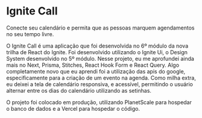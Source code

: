 # Ignite Call
Conecte seu calendário e permita que as pessoas marquem agendamentos no seu tempo livre.

O Ignite Call é uma aplicação que foi desenvolvida no 6º módulo da nova trilha de React do Ignite. 
Foi desenvolvido utilizando o Ignite Ui, o Design System desenvolvido no 5º módulo. 
Nesse projeto, eu me aprofundei ainda mais no Next, Prisma, Stitches, React Hook Form e React Query. 
Algo completamente novo que eu aprendi foi a utilização das apis do google, especificamente para a criação de um evento na agenda.
Como milha extra, eu deixei a tela de calendário responsiva, e acessível, 
permitindo o usuário alternar entre os dias do calendário utilizando as setinhas.

O projeto foi colocado em produção, utilizando PlanetScale para hospedar o banco de dados e a Vercel para hospedar o código. 
